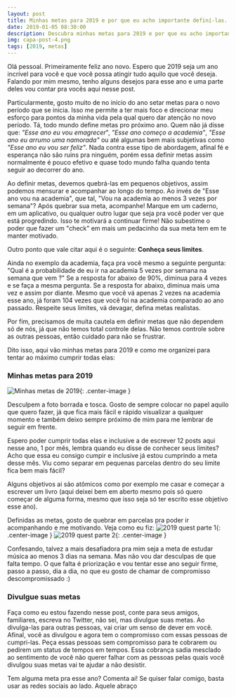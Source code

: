 ```yaml
---
layout: post
title: Minhas metas para 2019 e por que eu acho importante definí-las.
date: 2019-01-05 08:30:00
description: Descubra minhas metas para 2019 e por que eu acho importante defini-las.
img: capa-post-4.png
tags: [2019, metas]
---
```

Olá pessoal. Primeiramente feliz ano novo. Espero que 2019 seja um ano incrível para você e que você possa atingir tudo aquilo que você deseja. Falando por mim mesmo,
tenho alguns desejos para esse ano e uma parte deles vou contar pra vocês aqui nesse post.

Particularmente, gosto muito de no início do ano setar metas para o novo período que se inicia. Isso me permite a ter mais foco e direcionar meu esforço para pontos da minha
vida pela qual quero dar atenção no novo período. Tá, todo mundo define metas pro próximo ano. Quem não já disse que: *"Esse ano eu vou emagrecer*", *"Esse ano começo a academia"*,
*"Esse ano eu arrumo uma namorada"* ou até algumas bem mais subjetivas como *"Esse ano eu vou ser feliz"*. Nada contra esse tipo de abordagem, afinal fé e esperança não são ruins pra ninguém, porém
essa definir metas assim normalmente é pouco efetivo e quase todo mundo falha quando tenta seguir ao decorrer do ano.

Ao definir metas, devemos quebrá-las em pequenos objetivos, assim podemos mensurar e acompanhar ao longo do tempo. Ao invés de "Esse ano vou na academia", que tal, "Vou na academia ao menos 3 vezes por semana"?
Após quebrar sua meta, acompanhe! Marque em um caderno, em um aplicativo, ou qualquer outro lugar que seja pra você poder ver que está progredindo. Isso te motivará a continuar firme! Não subestime o poder que fazer um
"check" em mais um pedacinho da sua meta tem em te manter motivado.

Outro ponto que vale citar aqui é o seguinte: **Conheça seus limites**.

Ainda no exemplo da academia, faça pra você mesmo a seguinte pergunta: "Qual é a probabilidade de eu ir na academia 5 vezes por semana na semana que vem ?" Se a resposta for abaixo de 90%, diminua para 4 vezes e se faça
a mesma pergunta. Se a resposta for abaixo, diminua mais uma vez e assim por diante. Mesmo que você vá apenas 2 vezes na academia esse ano, já foram 104 vezes que você foi na academia comparado ao ano passado. Respeite seus 
limites, vá devagar, defina metas realistas.

Por fim, precisamos de muita cautela em definir metas que não dependem só de nós, já que não temos total controle delas. Não temos controle sobre as outras pessoas, então cuidado para não se frustrar.

Dito isso, aqui vão minhas metas para 2019 e como me organizei para tentar ao máximo cumprir todas elas:


### Minhas metas para 2019
![Minhas metas de 2019]({{site.baseurl}}/assets/img/post4/metas.jpg){: .center-image }

Desculpem a foto borrada e tosca. Gosto de sempre colocar no papel aquilo que quero fazer, já que fica mais fácil e rápido visualizar a qualquer momento e também deixo sempre próximo de mim para me lembrar de seguir em frente.

Espero poder cumprir todas elas e inclusive a de escrever 12 posts aqui nesse ano, 1 por mês, lembra quando eu disse de conhecer seus limites? Acho que essa eu consigo cumpir e inclusive já estou cumprindo a meta desse mês. Viu
como separar em pequenas parcelas dentro do seu limite fica bem mais fácil?

Alguns objetivos ai são atômicos como por exemplo me casar e começar a escrever um livro (aqui deixei bem em aberto mesmo pois só quero começar de alguma forma, mesmo que isso seja só ter escrito esse objetivo esse ano).

Definidas as metas, gosto de quebrar em parcelas pra poder ir acompanhando e me motivando. Veja como eu fiz:
![2019 quest parte 1]({{site.baseurl}}/assets/img/post4/quest1.jpg){: .center-image }
![2019 quest parte 2]({{site.baseurl}}/assets/img/post4/quest2.jpg){: .center-image }

Confesando, talvez a mais desafiadora pra mim seja a meta de estudar música ao menos 3 dias na semana. Mas não vou dar desculpas de que falta tempo. O que falta é priorização e vou tentar esse ano seguir firme, passo a passo, dia a dia,
no que eu gosto de chamar de compromisso descompromissado :)

### Divulgue suas metas

Faça como eu estou fazendo nesse post, conte para seus amigos, familiares, escreva no Twitter, não sei, mas divulgue suas metas. Ao divulga-las para outras pessoas, vai criar um senso de dever em você. Afinal, você as divulgou e agora
tem o compromisso com essas pessoas de cumpri-las. Peça essas pessoas sem compromisso para te cobrarem ou pedirem um status de tempos em tempos. Essa cobrança sadia mesclado ao sentimento de você não querer falhar com as pessoas pelas quais
você divulgou suas metas vai te ajudar a não desistir.

Tem alguma meta pra esse ano? Comenta ai!
Se quiser falar comigo, basta usar as redes sociais ao lado. Aquele abraço
